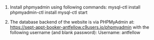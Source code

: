 
1.  Install phpmyadmin using following commands:
    mysql-ctl install
    phpmyadmin-ctl install
    mysql-ctl start

2.  The database backend of the website is via PHPMyAdmin at: https://sept-appt-booker-antfellow.c9users.io/phpmyadmin with the following username 
    (and blank password):
       Username: antfellow

